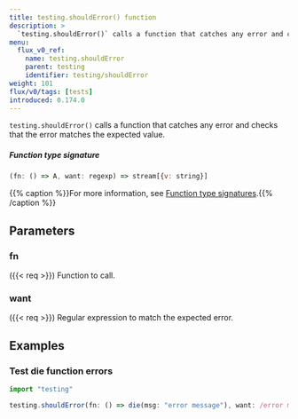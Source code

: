 ```yaml
---
title: testing.shouldError() function
description: >
  `testing.shouldError()` calls a function that catches any error and checks that the error matches the expected value.
menu:
  flux_v0_ref:
    name: testing.shouldError
    parent: testing
    identifier: testing/shouldError
weight: 101
flux/v0/tags: [tests]
introduced: 0.174.0
---
```


<!------------------------------------------------------------------------------

IMPORTANT: This page was generated from comments in the Flux source code. Any
edits made directly to this page will be overwritten the next time the
documentation is generated. 

To make updates to this documentation, update the function comments above the
function definition in the Flux source code:

https://github.com/influxdata/flux/blob/master/stdlib/testing/testing.flux#L242-L252

Contributing to Flux: https://github.com/influxdata/flux#contributing
Fluxdoc syntax: https://github.com/influxdata/flux/blob/master/docs/fluxdoc.md

------------------------------------------------------------------------------->

`testing.shouldError()` calls a function that catches any error and checks that the error matches the expected value.



##### Function type signature

```js
(fn: () => A, want: regexp) => stream[{v: string}]
```

{{% caption %}}For more information, see [Function type signatures](/flux/v0/function-type-signatures/).{{% /caption %}}

## Parameters

### fn
({{< req >}})
Function to call.



### want
({{< req >}})
Regular expression to match the expected error.




## Examples

### Test die function errors

```js
import "testing"

testing.shouldError(fn: () => die(msg: "error message"), want: /error message/)

```

